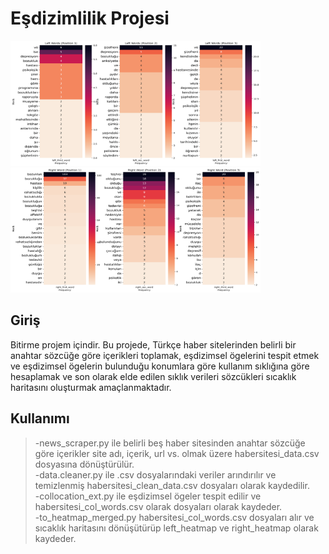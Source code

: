 # Eşdizimlilik Projesi

<img src="https://github.com/atahann7/esdizimlilik-projesi/blob/master/blob/image/heatmap_left.png" alt="Heatmap Left" width="400" height="200">
<img src="https://github.com/atahann7/esdizimlilik-projesi/blob/master/blob/image/heatmap_right.png" alt="Heatmap Right" width="400" height="200">

## Giriş 

Bitirme projem içindir. Bu projede, Türkçe haber sitelerinden belirli bir anahtar sözcüğe göre içerikleri toplamak, eşdizimsel ögelerini tespit etmek ve eşdizimsel ögelerin bulunduğu konumlara göre kullanım sıklığına göre hesaplamak ve son olarak elde edilen sıklık verileri sözcükleri sıcaklık haritasını oluşturmak amaçlanmaktadır.

## Kullanımı

>-news_scraper.py ile belirli beş haber sitesinden anahtar sözcüğe göre içerikler site adı, içerik, url vs. olmak üzere habersitesi_data.csv dosyasına dönüştürülür.  
>-data.cleaner.py ile .csv dosyalarındaki veriler arındırılır ve temizlenmiş habersitesi_clean_data.csv dosyaları olarak kaydedilir.  
>-collocation_ext.py ile eşdizimsel ögeler tespit edilir ve habersitesi_col_words.csv olarak dosyaları olarak kaydeder.  
>-to_heatmap_merged.py habersitesi_col_words.csv dosyaları alır ve sıcaklık haritasını dönüşütürüp left_heatmap ve right_heatmap olarak kaydeder. 
